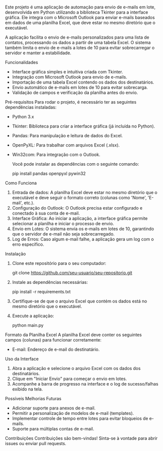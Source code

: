 Este projeto é uma aplicação de automação para envio de e-mails em lote, desenvolvida em Python utilizando a biblioteca Tkinter para a interface gráfica. Ele integra com o Microsoft Outlook para enviar e-mails baseados em dados de uma planilha Excel, que deve estar no mesmo diretório que o executável.

A aplicação facilita o envio de e-mails personalizados para uma lista de contatos, processando os dados a partir de uma tabela Excel. O sistema também limita o envio de e-mails a lotes de 10 para evitar sobrecarregar o servidor e manter a estabilidade.

Funcionalidades
- Interface gráfica simples e intuitiva criada com Tkinter.
- Integração com Microsoft Outlook para envio de e-mails.
- Importação de uma tabela Excel contendo os dados dos destinatários.
- Envio automático de e-mails em lotes de 10 para evitar sobrecarga.
- Validação de campos e verificação da planilha antes do envio.
  
Pré-requisitos
Para rodar o projeto, é necessário ter as seguintes dependências instaladas:

- Python 3.x
- Tkinter: Biblioteca para criar a interface gráfica (já incluída no Python).
- Pandas: Para manipulação e leitura de dados do Excel.
- OpenPyXL: Para trabalhar com arquivos Excel (.xlsx).
- Win32com: Para integração com o Outlook.

   Você pode instalar as dependências com o seguinte comando:


   pip install pandas openpyxl pywin32
  

Como Funciona
1. Entrada de dados: A planilha Excel deve estar no mesmo diretório que o executável e deve seguir o formato correto (colunas como 'Nome', 'E-mail', etc.).
2. Configuração do Outlook: O Outlook precisa estar configurado e conectado à sua conta de e-mail.
3. Interface Gráfica: Ao iniciar a aplicação, a interface gráfica permite selecionar a planilha e iniciar o processo de envio.
4. Envio em Lotes: O sistema envia os e-mails em lotes de 10, garantindo que o servidor de e-mail não seja sobrecarregado.
5. Log de Erros: Caso algum e-mail falhe, a aplicação gera um log com o erro específico.

Instalação
1. Clone este repositório para o seu computador:

   
   git clone https://github.com/seu-usuario/seu-repositorio.git
   

2. Instale as dependências necessárias:

   
   pip install -r requirements.txt
   

3. Certifique-se de que o arquivo Excel que contém os dados está no mesmo diretório que o executável.

4. Execute a aplicação:

   
   python main.py
  

Formato da Planilha Excel
A planilha Excel deve conter os seguintes campos (colunas) para funcionar corretamente:


- E-mail: Endereço de e-mail do destinatário.



Uso da Interface
1. Abra a aplicação e selecione o arquivo Excel com os dados dos destinatários.
2. Clique em "Iniciar Envio" para começar o envio em lotes.
3. Acompanhe a barra de progresso na interface e o log de sucesso/falhas exibido na tela.

Possíveis Melhorias Futuras
- Adicionar suporte para anexos de e-mail.
- Permitir a personalização de modelos de e-mail (templates).
- Implementar controle de tempo entre lotes para evitar bloqueios de e-mails.
- Suporte para múltiplas contas de e-mail.

Contribuições
Contribuições são bem-vindas! Sinta-se à vontade para abrir issues ou enviar pull requests.

